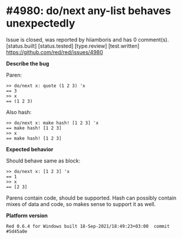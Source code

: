 
#4980: do/next any-list behaves unexpectedly
================================================================================
Issue is closed, was reported by hiiamboris and has 0 comment(s).
[status.built] [status.tested] [type.review] [test.written]
<https://github.com/red/red/issues/4980>

**Describe the bug**

Paren:
```
>> do/next x: quote (1 2 3) 'x
== 3
>> x
== (1 2 3)
```
Also hash:
```
>> do/next x: make hash! [1 2 3] 'x
== make hash! [1 2 3]
>> x
== make hash! [1 2 3]
```

**Expected behavior**

Should behave same as block:
```
>> do/next x: [1 2 3] 'x
== 1
>> x
== [2 3]
```
Parens contain code, should be supported. Hash can possibly contain mixes of data and code, so makes sense to support it as well.

**Platform version**
```
Red 0.6.4 for Windows built 18-Sep-2021/18:49:23+03:00  commit #5d45a0e
```



